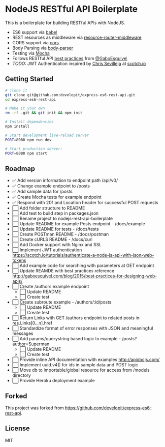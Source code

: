 NodeJS RESTful API Boilerplate
==================================


This is a boilerplate for building RESTful APIs with NodeJS.

- ES6 support via [babel](https://babeljs.io)
- REST resources as middleware via [resource-router-middleware](https://github.com/developit/resource-router-middleware)
- CORS support via [cors](https://github.com/troygoode/node-cors)
- Body Parsing via [body-parser](https://github.com/expressjs/body-parser)
- Testing via [Mocha](https://github.com/mochajs/mocha)
- Follows RESTful API [best practices](http://gaboesquivel.com/blog/2015/best-practices-for-designing-web-apis/) from [@GaboEsquivel](http://gaboesquivel.com/about/)
- _TODO:_ JWT Authentication inspired by [Chris Sevilleja](https://pub.scotch.io/@chris) at [scotch.io](https://scotch.io/tutorials/authenticate-a-node-js-api-with-json-web-tokens)

Getting Started
---------------

```sh
# clone it
git clone git@github.com:developit/express-es6-rest-api.git
cd express-es6-rest-api

# Make it your own
rm -rf .git && git init && npm init

# Install dependencies
npm install

# Start development live-reload server
PORT=8080 npm run dev

# Start production server:
PORT=8080 npm start
```

Roadmap
-------
- :white_check_mark: Add version information to endpoint path /api/v0/
- :white_check_mark: Change example endpoint to /posts
- :white_check_mark: Add sample data for /posts
- :white_check_mark: Create Mocha tests for example endpoint
- :white_check_mark: Respond with 201 and Location header for successful POST requests
- :white_large_square: Add folder structure to README
- :white_large_square: Add test to build step in packages.json
- :white_large_square: Rename project to nodejs-rest-api-boilerplate
- :white_large_square: Update README for example Posts endpoint - /docs/example
- :white_large_square: Update README for tests - /docs/tests
- :white_large_square: Create POSTman README - /docs/postman
- :white_large_square: Create cURLS README - /docs/curl
- :white_large_square: Add Docker support with Nginx and SSL
- :white_large_square: Implement JWT authentication <https://scotch.io/tutorials/authenticate-a-node-js-api-with-json-web-tokens>
- :white_large_square: Add example code for searching with parameters at GET endpoint
- :white_large_square: Update REAMDE with best practices reference <http://gaboesquivel.com/blog/2015/best-practices-for-designing-web-apis/>
- :white_large_square: Create /authors example endpoint
    - :white_large_square: Update README
    - :white_large_square: Create test
- :white_large_square: Create subroute example - /authors/:id/posts
    - :white_large_square: Update README
    - :white_large_square: Create test
- :white_large_square: Return Links with GET /authors endpoint to related posts in res.Links[0...n].href
- :white_large_square: Standardize format of error responses with JSON and meaningful messages
- :white_large_square: Add params/querystring based logic to example - /posts?author=Superman
    - :white_large_square: Update README
    - :white_large_square: Create test
- :white_large_square: Provide inline API documentation with examples <http://apidocjs.com/>
- :white_large_square: Implement uuid.v4() for ids in sample data and POST logic
- :white_large_square: Move db to importable/global resource for access from /models directory
- :white_large_square: Provide Heroku deployment example

Forked
------
This project was forked from <https://github.com/developit/express-es6-rest-api>.

License
-------

MIT
